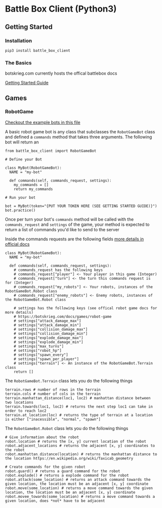 # Battle Box Client (Python3)

## Getting Started

### Installation

```
pip3 install battle_box_client
```

### The Basics

botskrieg.com currently hosts the offical battlebox docs

[Getting Started Guide](https://botskrieg.com/docs/getting-started)

## Games

### RobotGame

[Checkout the example bots in this file](./battle_box_client/examples.py)

A basic robot game bot is any class that subclasses the `RobotGameBot` class and defined a `commands` method that takes three arguments. The following bot will return an

```python3
from battle_box_client import RobotGameBot

# Define your Bot

class MyBot(RobotGameBot):
  NAME = "my-bot"

  def commands(self, commands_request, settings):
    my_commands = []
    return my_commands

# Run your bot

bot = MyBot(token="{PUT YOUR TOKEN HERE (SEE GETTING STARTED GUIDE)}")
bot.practice()
```

Once per turn your bot's `commands` method will be called with the `commands_request` and `settings` of the game, your method is expected to return a list of commands you'd like to send to the server

Inside the commands requests are the following fields [more details in official docs](https://botskrieg.com/docs/games/robot-game)

```python3
class MyBot(RobotGameBot):
  NAME = "my-bot"

  def commands(self, commands_request, settings):
    # commands_request has the following keys
    # commands_request["player"] <- Your player in this game (Integer)
    # commands_request["turn"] <- the turn this commands request is for (Integer)
    # commands_request["my_robots"] <- Your robots, instances of the RobotGameBot.Robot class
    # commands_request["enemy_robots"] <- Enemy robots, instances of the RobotGameBot.Robot class

    # settings has the following keys (see offical robot game docs for more details)
    # https://botskrieg.com/docs/games/robot-game
    # settings["attack_damage_max"]
    # settings["attack_damage_min"]
    # settings["collision_damage_max"]
    # settings["collision_damage_min"]
    # settings["explode_damage_max"]
    # settings["explode_damage_min"]
    # settings["max_turns"]
    # settings["robot_hp"]
    # settings["spawn_every"]
    # settings["spawn_per_player"]
    # settings["terrain"] <- An instance of the RobotGameBot.Terrain class
    return []
```

The `RobotGameBot.Terrain` class lets you do the following things
```python3
terrain.rows # number of rows in the terrain
terrain.cols # number of cols in the terrain
terrain.manhattan_distance(loc1, loc2) # manhattan distance between two locations
terrain.towards(loc1, loc2) # returns the next step loc1 can take in order to reach loc2
terrain.at_location(loc) # returns the type of terrain at a location is either ["inacessible", "normal", "spawn"]

```

The `RobotGameBot.Robot` class lets you do the following things
```python3
# Give information about the robot
robot.location # returns the [x, y] current location of the robot
robot.adjacent_locations # returns the adjacent [x, y] coordinates to the robot
robot.manhattan_distance(location) # returns the manhattan distance to the location https://en.wikipedia.org/wiki/Taxicab_geometry

# Create commands for the given robot
robot.guard() # returns a guard command for the robot
robot.explode() # returns a explode command for the robot
robot.attack(some_location) # returns an attack command towards the given location, the location must be an adjacent [x, y] coordinate
robot.move(some_location) # returns a move command towards the given location, the location must be an adjacent [x, y] coordinate
robot.movee_towards(some_location) # returns a move command towards a given location, does *not* have to be adjacent
